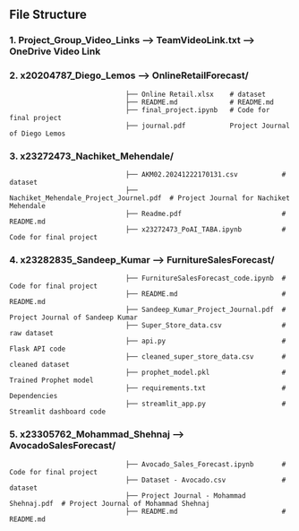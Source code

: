 ## File Structure
### 1. Project_Group_Video_Links --> TeamVideoLink.txt --> OneDrive Video Link
### 2. x20204787_Diego_Lemos --> OnlineRetailForecast/
                                 ├── Online Retail.xlsx    # dataset
                                 ├── README.md             # README.md
                                 ├── final_project.ipynb   # Code for final project
                                 ├── journal.pdf           Project Journal of Diego Lemos
                                 
### 3. x23272473_Nachiket_Mehendale/
                                 ├── AKM02.20241222170131.csv           # dataset
                                 ├── Nachiket_Mehendale_Project_Journel.pdf  # Project Journal for Nachiket Mehendale
                                 ├── Readme.pdf                         # README.md
                                 ├── x23272473_PoAI_TABA.ipynb          # Code for final project
                                 
### 4. x23282835_Sandeep_Kumar --> FurnitureSalesForecast/
                                 ├── FurnitureSalesForecast_code.ipynb  # Code for final project
                                 ├── README.md                          # README.md 
                                 ├── Sandeep_Kumar_Project_Journal.pdf  # Project Journal of Sandeep Kumar
                                 ├── Super_Store_data.csv               # raw dataset
                                 ├── api.py                             # Flask API code
                                 ├── cleaned_super_store_data.csv       # cleaned dataset
                                 ├── prophet_model.pkl                  # Trained Prophet model
                                 ├── requirements.txt                   # Dependencies
                                 ├── streamlit_app.py                   # Streamlit dashboard code
                                 
### 5.  x23305762_Mohammad_Shehnaj --> AvocadoSalesForecast/
                                 ├── Avocado_Sales_Forecast.ipynb       # Code for final project
                                 ├── Dataset - Avocado.csv              # dataset
                                 ├── Project Journal - Mohammad Shehnaj.pdf  # Project Journal of Mohammad Shehnaj
                                 ├── README.md                          # README.md
                                 
                                 
                                 
                                 
